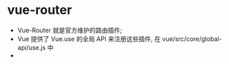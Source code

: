 # vue-router
- Vue-Router 就是官方维护的路由插件;
- Vue 提供了 Vue.use 的全局 API 来注册这些插件, 在 vue/src/core/global-api/use.js 中
- 
## 